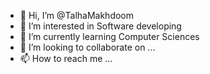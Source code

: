 - 👋 Hi, I’m @TalhaMakhdoom
- 👀 I’m interested in Software developing
- 🌱 I’m currently learning Computer Sciences
- 💞️ I’m looking to collaborate on ...
- 📫 How to reach me ...

<!---
TalhaMakhdoom/TalhaMakhdoom is a ✨ special ✨ repository because its `README.md` (this file) appears on your GitHub profile.
You can click the Preview link to take a look at your changes.
--->
